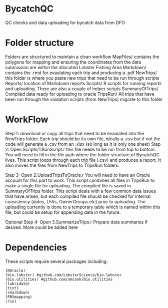 # BycatchQC
QC checks and data uploading for bycatch data from DFO

# Folder structure
Folders are structured to maintain a clean workflow
MapFiles/      contains the polygons for mapping and ensuring the coordinates from the data submission are within the allocated Lobster Fishing Area
Markdown/      contains the .rmd for evaulating each trip and producing a .pdf
NewTrips/      this folder is where you paste new trips that need to be run through scripts
Reports/       location of Markdown reports
Scripts/       R scripts for running reports and uploading. There are also a couple of helper scripts
SummaryOfTrips/ Compiled data ready for uploading to oracle
TripsRun/       All trips that have been run through the vaidation scripts (from NewTrips) migrate to this folder

# WorkFlow
Step 1: download or copy all trips that need to be evaulated into the NewTrips folder. Each trip should be its own file, ideally a .csv but if not the code will generate a .csv from an .xlsx (so long as it is only one sheet)
Step 2: Open Scripts/1.RunScript.r this file needs to be run from top to bottom. You will need to fill in the file path where the folder structure of BycatchQC lives. This script loops through each trip file (.csv) and produces a report. It also moves the files from NewTrips to TripsRun folders.

Step 3: Open 2.UploadTripsToOracle.r You will need to have an Oracle account for this part to work. This script combines all files in TripsRun to make a single file for uploading. The compiled file is saved in SummaryOfTrips folder. This script deals with a few common data issues that have arisen, but each compiled file should be checked for internal consistency (dates, LFAs, OwnerGroups etc) prior to uploading. The uploading currently is done to a temporary table which is named within this file, but could be setup for appending data in the future.

Optional Step 4: Open 3.SummarizeTrips.r Prepare data summaries if desired. More could be added here

# Dependencies
These scripts require several packages including:

	(ROracle)
	(bio.lobster) #github.com/LobsterScience/bio.lobster
	(bio.utilities) #github.com/amcook/bio.utilities
	(lubridate)
 	(tint)
	(rmarkdown)
	(PBSmapping)
	(rio)
	
